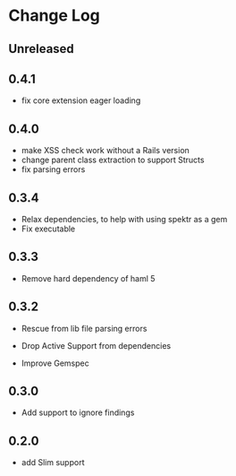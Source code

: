 # Change Log

## Unreleased

## 0.4.1

* fix core extension eager loading

## 0.4.0

* make XSS check work without a Rails version
* change parent class extraction to support Structs
* fix parsing errors

## 0.3.4

* Relax dependencies, to help with using spektr as a gem
* Fix executable

## 0.3.3

* Remove hard dependency of haml 5

## 0.3.2

* Rescue from lib file parsing errors

* Drop Active Support from dependencies

* Improve Gemspec

## 0.3.0

* Add support to ignore findings

## 0.2.0

* add Slim support
